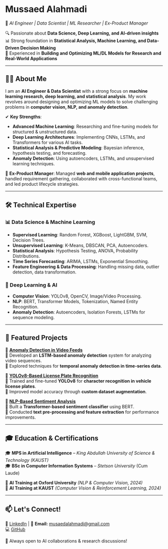 # **Mussaed Alahmadi**  
🚀 *AI Engineer | Data Scientist | ML Researcher | Ex-Product Manager*  

🔍 Passionate about **Data Science, Deep Learning, and AI-driven insights**  
📊 Strong foundation in **Statistical Analysis, Machine Learning, and Data-Driven Decision Making**  
🎯 Experienced in **Building and Optimizing ML/DL Models for Research and Real-World Applications**  

---

## **👨‍💻 About Me**  
I am an **AI Engineer & Data Scientist** with a strong focus on **machine learning research, deep learning, and statistical analysis**. My work revolves around designing and optimizing ML models to solve challenging problems in **computer vision, NLP, and anomaly detection**.  

✔ **Key Strengths**:  
- **Advanced Machine Learning**: Researching and fine-tuning models for structured & unstructured data.  
- **Deep Learning Architectures**: Implementing CNNs, LSTMs, and Transformers for various AI tasks.  
- **Statistical Analysis & Predictive Modeling**: Bayesian inference, hypothesis testing, and forecasting.  
- **Anomaly Detection**: Using autoencoders, LSTMs, and unsupervised learning techniques.  

💼 **Ex-Product Manager**: Managed **web and mobile application projects**, handled requirement gathering, collaborated with cross-functional teams, and led product lifecycle strategies.  

---

## **🛠 Technical Expertise**  

### **📊 Data Science & Machine Learning**  
- **Supervised Learning**: Random Forest, XGBoost, LightGBM, SVM, Decision Trees.  
- **Unsupervised Learning**: K-Means, DBSCAN, PCA, Autoencoders.  
- **Statistical Analysis**: Hypothesis Testing, ANOVA, Probability Distributions.  
- **Time Series Forecasting**: ARIMA, LSTMs, Exponential Smoothing.  
- **Feature Engineering & Data Processing**: Handling missing data, outlier detection, data transformation.  

### **🤖 Deep Learning & AI**  
- **Computer Vision**: YOLOv8, OpenCV, Image/Video Processing.  
- **NLP**: BERT, Transformer Models, Tokenization, Named Entity Recognition.  
- **Anomaly Detection**: Autoencoders, Isolation Forests, LSTMs for sequence modeling.  

---

## **📂 Featured Projects**  

📌 **[Anomaly Detection in Video Feeds](#)**  
🔹 Developed an **LSTM-based anomaly detection** system for analyzing video sequences.  
🔹 Explored techniques for **temporal anomaly detection in time-series data**.  

📌 **[YOLOv8-Based License Plate Recognition](#)**  
🔹 Trained and fine-tuned **YOLOv8** for **character recognition in vehicle license plates**.  
🔹 Improved model accuracy through **custom dataset augmentation**.  

📌 **[NLP-Based Sentiment Analysis](#)**  
🔹 Built a **Transformer-based sentiment classifier** using BERT.  
🔹 Conducted **text pre-processing and feature extraction** for performance improvements.  

---

## **🎓 Education & Certifications**  

🎓 **MPS in Artificial Intelligence** – *King Abdullah University of Science & Technology (KAUST)*  
🎓 **BSc in Computer Information Systems** – *Stetson University* (Cum Laude)  

📜 **AI Training at Oxford University** *(NLP & Computer Vision, 2024)*  
📜 **AI Training at KAUST** *(Computer Vision & Reinforcement Learning, 2024)*  

---

## **📫 Let's Connect!**  

💼 [LinkedIn](www.linkedin.com/in/mussaed-alahmadi-928481244) | 📧 **Email:** musaedalahmadi@gmail.com  
💻 [GitHub](https://github.com/Mussaed)  

🚀 Always open to AI collaborations & research discussions!  
